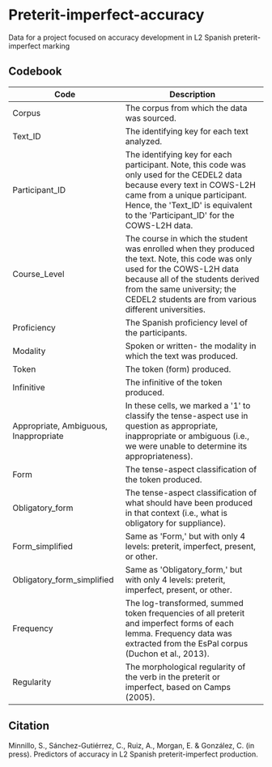 # Preterit-imperfect-accuracy
Data for a project focused on accuracy development in L2 Spanish preterit-imperfect marking

## Codebook

| Code  | Description |
| ------------- | ------------- |
| Corpus  | The corpus from which the data was sourced.  |
| Text_ID  | The identifying key for each text analyzed.  |
| Participant_ID  | The identifying key for each participant. Note, this code was only used for the CEDEL2 data because every text in COWS-L2H came from a unique participant. Hence, the 'Text_ID' is equivalent to the 'Participant_ID' for the COWS-L2H data. |
| Course_Level  | The course in which the student was enrolled when they produced the text. Note, this code was only used for the COWS-L2H data because all of the students derived from the same university; the CEDEL2 students are from various different universities. |
| Proficiency  | The Spanish proficiency level of the participants.  |
| Modality  | Spoken or written- the modality in which the text was produced.  |
| Token  | The token (form) produced.  |
| Infinitive  | The infinitive of the token produced.  |
| Appropriate, Ambiguous, Inappropriate  | In these cells, we marked a '1' to classify the tense-aspect use in question as appropriate, inappropriate or ambiguous (i.e., we were unable to determine its appropriateness).  |
| Form  | The tense-aspect classification of the token produced.  |
| Obligatory_form  | The tense-aspect classification of what should have been produced in that context (i.e., what is obligatory for suppliance).  |
| Form_simplified  | Same as 'Form,' but with only 4 levels: preterit, imperfect, present, or other. |
| Obligatory_form_simplified  | Same as 'Obligatory_form,' but with only 4 levels: preterit, imperfect, present, or other.  |
| Frequency  | The log-transformed, summed token frequencies of all preterit and imperfect forms of each lemma. Frequency data was extracted from the EsPal corpus (Duchon et al., 2013).  |
| Regularity  | The morphological regularity of the verb in the preterit or imperfect, based on Camps (2005). |

## Citation

Minnillo, S., Sánchez-Gutiérrez, C., Ruiz, A., Morgan, E. & González, C. (in press).
Predictors of accuracy in L2 Spanish preterit-imperfect production.
